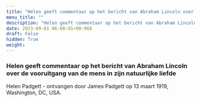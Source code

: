 ```yaml
---
title: "Helen geeft commentaar op het bericht van Abraham Lincoln over de vooruitgang van de mens in zijn natuurlijke liefde"
menu_title: ""
description: "Helen geeft commentaar op het bericht van Abraham Lincoln over de vooruitgang van de mens in zijn natuurlijke liefde"
date: 2023-09-01 06:00:01+00:968
draft: False
hidden: True
weight:
---
```

### Helen geeft commentaar op het bericht van Abraham Lincoln over de vooruitgang van de mens in zijn natuurlijke liefde

Helen Padgett - ontvangen door James Padgett op 13 maart 1919, Washington, DC, USA.
